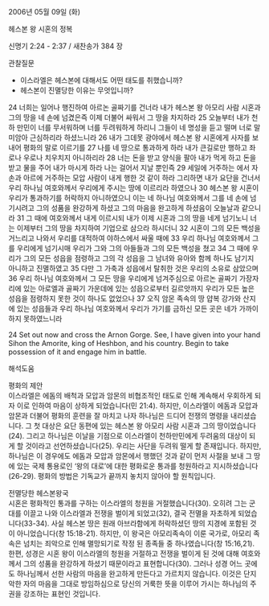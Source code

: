 2006년 05월 09일 (화)

헤스본 왕 시혼의 정복



신명기 2:24 - 2:37 / 새찬송가 384 장


관찰질문
- 이스라엘은 헤스본에 대해서도 어떤 태도를 취했습니까?
- 헤스본이 진멸당한 이유는 무엇입니까?

24 너희는 일어나 행진하여 아르논 골짜기를 건너라 내가 헤스본 왕 아모리 사람 시혼과 그의 땅을 네 손에 넘겼은즉 이제 더불어 싸워서 그 땅을 차지하라 25 오늘부터 내가 천하 만민이 너를 무서워하며 너를 두려워하게 하리니 그들이 네 명성을 듣고 떨며 너로 말미암아 근심하리라 하셨느니라 26 내가 그데못 광야에서 헤스본 왕 시혼에게 사자를 보내어 평화의 말로 이르기를 27 나를 네 땅으로 통과하게 하라 내가 큰길로만 행하고 좌로나 우로나 치우치지 아니하리라 28 너는 돈을 받고 양식을 팔아 내가 먹게 하고 돈을 받고 물을 주어 내가 마시게 하라 나는 걸어서 지날 뿐인즉 29 세일에 거주하는 에서 자손과 아르에 거주하는 모압 사람이 내게 행한 것 같이 하라 그리하면 내가 요단을 건너서 우리 하나님 여호와께서 우리에게 주시는 땅에 이르리라 하였으나 30 헤스본 왕 시혼이 우리가 통과하기를 허락하지 아니하였으니 이는 네 하나님 여호와께서 그를 네 손에 넘기시려고 그의 성품을 완강하게 하셨고 그의 마음을 완고하게 하셨음이 오늘날과 같으니라 31 그 때에 여호와께서 내게 이르시되 내가 이제 시혼과 그의 땅을 네게 넘기노니 너는 이제부터 그의 땅을 차지하여 기업으로 삼으라 하시더니 32 시혼이 그의 모든 백성을 거느리고 나와서 우리를 대적하여 야하스에서 싸울 때에 33 우리 하나님 여호와께서 그를 우리에게 넘기시매 우리가 그와 그의 아들들과 그의 모든 백성을 쳤고 34 그 때에 우리가 그의 모든 성읍을 점령하고 그의 각 성읍을 그 남녀와 유아와 함께 하나도 남기지 아니하고 진멸하였고 35 다만 그 가축과 성읍에서 탈취한 것은 우리의 소유로 삼았으며 36 우리 하나님 여호와께서 그 모든 땅을 우리에게 넘겨주심으로 아르논 골짜기 가장자리에 있는 아로엘과 골짜기 가운데에 있는 성읍으로부터 길르앗까지 우리가 모든 높은 성읍을 점령하지 못한 것이 하나도 없었으나 37 오직 암몬 족속의 땅 얍복 강가와 산지에 있는 성읍들과 우리 하나님 여호와께서 우리가 가기를 금하신 모든 곳은 네가 가까이하지 못하였느니라 

24 Set out now and cross the Arnon Gorge. See, I have given into your hand Sihon the Amorite, king of Heshbon, and his country. Begin to take possession of it and engage him in battle.

해석도움





평화의 제안  
이스라엘은 에돔의 배척과 모압과 암몬의 비협조적인 태도로 인해 계속해서 우회하게 되자 이로 인하여 마음이 상하게 되었습니다(민 21:4). 하지만, 이스라엘이 에돔과 모압과 암몬과 더불어 평화의 훈련을 잘 마치고 나자 하나님은 드디어 전쟁의 명령을 내리셨습니다. 그 첫 대상은 요단 동편에 있는 헤스본 왕 아모리 사람 시혼과 그의 땅이었습니다(24). 그리고 하나님은 이날을 기점으로 이스라엘이 천하만민에게 두려움의 대상이 되게 할 것이라고 선언하셨습니다(25). 우리는 사단을 두려워 떨게 할 존재입니다. 하지만, 하나님은 이 경우에도 에돔과 모압과 암몬에서 행했던 것과 같이 먼저 사절을 보내 그 땅에 있는 국제 통용로인 ‘왕의 대로’에 대한 평화로운 통과를 청원하라고 지시하셨습니다(26-29). 평화의 방법은 기독교가 끝까지 놓치지 않아야 할 원칙입니다.    

전멸당한 헤스본왕국  
시혼은 평화적인 통과를 구하는 이스라엘의 청원을 거절했습니다(30). 오히려 그는 군대를 이끌고 나와 이스라엘과 전쟁을 벌이게 되었고(32), 결국 전멸을 자초하게 되었습니다(33-34). 사실 헤스본 땅은 원래 아브라함에게 허락하셨던 땅의 지경에 포함된 것이 아니었습니다(창 15:18-21). 하지만, 이 왕국은 아모리족속이 이룬 국가로,  아모리 족속은 넘치는 죄악으로 인해 멸망되기로 작정 된 종족들 중 하나였습니다(창 15:16,21). 한편, 성경은 시혼 왕이 이스라엘의 청원을 거절하고 전쟁을 벌이게 된 것에 대해 여호와께서 그의 성품을 완강하게 하셨기 때문이라고 표현합니다(30). 그러나 성경 어느 곳에도 하나님께서 선한 사람의 마음을 완고하게 만든다고 가르치지 않습니다. 이것은 단지 악한 자의 마음을 그대로 방임하심으로 당신의 거룩한 뜻을 이루어 가시는 하나님의 주권을 강조하는 표현인 것입니다.